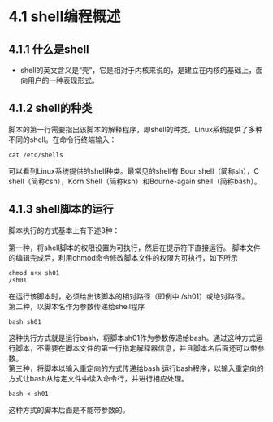 # 4.1 shell编程概述

## 4.1.1 什么是shell

- shell的英文含义是“壳”，它是相对于内核来说的，是建立在内核的基础上，面向用户的一种表现形式。

## 4.1.2 shell的种类

脚本的第一行需要指出该脚本的解释程序，即shell的种类。Linux系统提供了多种不同的shell。在命令行终端输入：

```shell
cat /etc/shells
```

可以看到Linux系统提供的shell种类。最常见的shell有 Bour shell（简称sh），C shell（简称csh），Korn Shell（简称ksh）和Bourne-again shell（简称bash）。

## 4.1.3 shell脚本的运行

脚本执行的方式基本上有下述3种：

第一种，将shell脚本的权限设置为可执行，然后在提示符下直接运行。
脚本文件的编辑完成后，利用chmod命令修改脚本文件的权限为可执行，如下所示

```shell
chmod u+x sh01
/sh01
```

在运行该脚本时，必须给出该脚本的相对路径（即例中./sh01）或绝对路径。
<br>
第二种，以脚本名作为参数传递给shell程序

```shell
bash sh01
```

这种执行方式就是运行bash，将脚本sh01作为参数传递给bash。通过这种方式运行脚本，不需要在脚本文件的第一行指定解释器信息，并且脚本名后面还可以带参数。
<br>
第三种，将脚本以输入重定向的方式传递给bash
运行bash程序，以输入重定向的方式让bash从给定文件中读入命令行，并进行相应处理。

```shell
bash < sh01
```

这种方式的脚本后面是不能带参数的。
